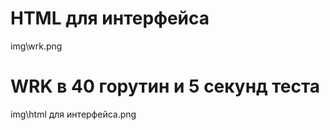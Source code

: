 <h1>HTML для интерфейса</h1>
img\wrk.png
<h1>WRK в 40 горутин и 5 секунд теста</h1>
img\html для интерфейса.png
